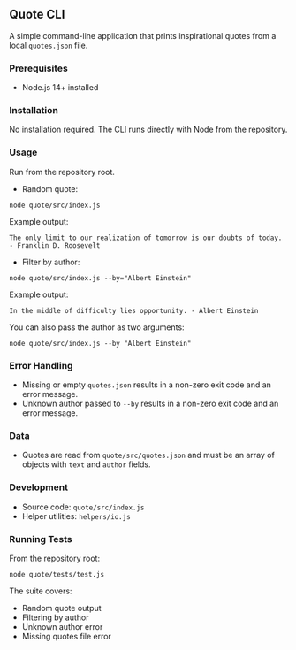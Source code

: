 ## Quote CLI

A simple command-line application that prints inspirational quotes from a local `quotes.json` file.

### Prerequisites

- Node.js 14+ installed

### Installation

No installation required. The CLI runs directly with Node from the repository.

### Usage

Run from the repository root.

- Random quote:

```
node quote/src/index.js
```

Example output:

```
The only limit to our realization of tomorrow is our doubts of today. - Franklin D. Roosevelt
```

- Filter by author:

```
node quote/src/index.js --by="Albert Einstein"
```

Example output:

```
In the middle of difficulty lies opportunity. - Albert Einstein
```

You can also pass the author as two arguments:

```
node quote/src/index.js --by "Albert Einstein"
```

### Error Handling

- Missing or empty `quotes.json` results in a non-zero exit code and an error message.
- Unknown author passed to `--by` results in a non-zero exit code and an error message.

### Data

- Quotes are read from `quote/src/quotes.json` and must be an array of objects with `text` and `author` fields.

### Development

- Source code: `quote/src/index.js`
- Helper utilities: `helpers/io.js`

### Running Tests

From the repository root:

```
node quote/tests/test.js
```

The suite covers:

- Random quote output
- Filtering by author
- Unknown author error
- Missing quotes file error


